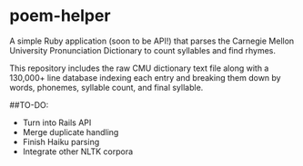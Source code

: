 # poem-helper

A simple Ruby application (soon to be API!) that parses the Carnegie Mellon University Pronunciation Dictionary to count syllables and find rhymes.

This repository includes the raw CMU dictionary text file along with a 130,000+ line database indexing each entry and breaking them down by words, phonemes, syllable count, and final syllable.

##TO-DO:
* Turn into Rails API
* Merge duplicate handling
* Finish Haiku parsing
* Integrate other NLTK corpora
